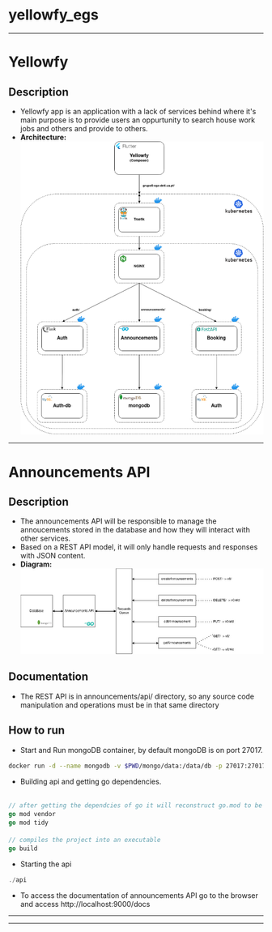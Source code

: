 # yellowfy_egs

---
# Yellowfy
## Description
- Yellowfy app is an application with a lack of services behind where it's main purpose is to provide users an oppurtunity to search house work jobs and others and provide to others.
- **Architecture:** ![architecture](readme/yellowfy.png)


---
# Announcements API
## Description
- The announcements API will be responsible to manage the annoucements stored in the database and how they will interact with other services.
- Based on a REST API model, it will only handle requests and responses with JSON content.
- **Diagram:** ![view diagram](readme/view_diagram.jpg)

## Documentation
- The REST API is in announcements/api/ directory, so any source code manipulation and operations must be in that same directory

## How to run
- Start and Run mongoDB container, by default mongoDB is on port 27017.
```bash
docker run -d --name mongodb -v $PWD/mongo/data:/data/db -p 27017:27017 mongo:latest
```

- Building api and getting go dependencies.
```go

// after getting the dependcies of go it will reconstruct go.mod to be more readable
go mod vendor
go mod tidy

// compiles the project into an executable
go build
```

- Starting the api
```go
./api
```
- To access the documentation of announcements API go to the browser and access http://localhost:9000/docs
---
---
